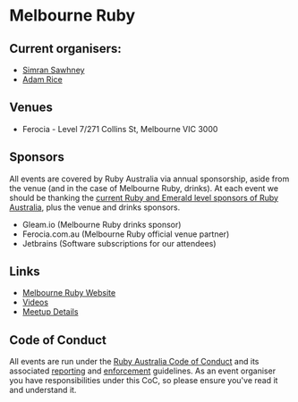 # Melbourne Ruby

## Current organisers:

* [Simran Sawhney](https://github.com/simran-sawhney)
* [Adam Rice](https://twitter.com/HashNotAdam)

## Venues

* Ferocia - Level 7/271 Collins St, Melbourne VIC 3000

## Sponsors

All events are covered by Ruby Australia via annual sponsorship, aside from the venue (and in the case of Melbourne Ruby, drinks). At each event we should be thanking the [current Ruby and Emerald level sponsors of Ruby Australia](https://ruby.org.au/sponsorship), plus the venue and drinks sponsors.

* Gleam.io (Melbourne Ruby drinks sponsor)
* Ferocia.com.au (Melbourne Ruby official venue partner)
* Jetbrains (Software subscriptions for our attendees)

## Links

* [Melbourne Ruby Website](https://melbourne.ruby.org.au/)
* [Videos](https://www.ruby.org.au/videos)
* [Meetup Details](https://www.meetup.com/ruby-on-rails-oceania-melbourne/)


## Code of Conduct

All events are run under the [Ruby Australia Code of Conduct](https://ruby.org.au/code-of-conduct) and its associated [reporting](https://ruby.org.au/code-of-conduct-reporting) and [enforcement](https://ruby.org.au/code-of-conduct-enforcement) guidelines. As an event organiser you have responsibilities under this CoC, so please ensure you've read it and understand it.
